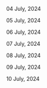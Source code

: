 04 July, 2024

05 July, 2024

06 July, 2024

07 July, 2024

08 July, 2024

09 July, 2024

10 July, 2024